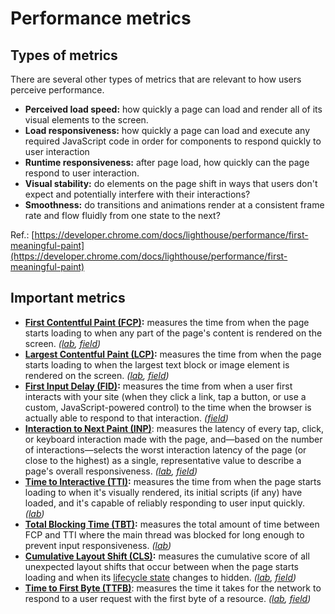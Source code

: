 # Performance metrics

## Types of metrics
There are several other types of metrics that are relevant to how users perceive performance.

* __Perceived load speed:__ how quickly a page can load and render all of its visual elements to the screen.
* __Load responsiveness:__ how quickly a page can load and execute any required JavaScript code in order for components to respond quickly to user interaction
* __Runtime responsiveness:__ after page load, how quickly can the page respond to user interaction.
* __Visual stability:__ do elements on the page shift in ways that users don't expect and potentially interfere with their interactions?
* __Smoothness:__ do transitions and animations render at a consistent frame rate and flow fluidly from one state to the next?

Ref.: [https://developer.chrome.com/docs/lighthouse/performance/first-meaningful-paint](https://developer.chrome.com/docs/lighthouse/performance/first-meaningful-paint)

## Important metrics
*   **[First Contentful Paint (FCP)](https://web.dev/articles/fcp):** measures the time from when the page starts loading to when any part of the page's content is rendered on the screen. _([lab](#in_the_lab), [field](#in_the_field))_
*   **[Largest Contentful Paint (LCP)](https://web.dev/articles/lcp):** measures the time from when the page starts loading to when the largest text block or image element is rendered on the screen. _([lab](#in_the_lab), [field](#in_the_field))_
*   **[First Input Delay (FID)](https://web.dev/articles/fid):** measures the time from when a user first interacts with your site (when they click a link, tap a button, or use a custom, JavaScript-powered control) to the time when the browser is actually able to respond to that interaction. _([field](#in_the_field))_
*   **[Interaction to Next Paint (INP)](https://web.dev/articles/inp)**: measures the latency of every tap, click, or keyboard interaction made with the page, and—based on the number of interactions—selects the worst interaction latency of the page (or close to the highest) as a single, representative value to describe a page's overall responsiveness. _([lab](#in_the_lab), [field](#in_the_field))_
*   **[Time to Interactive (TTI)](https://web.dev/articles/tti):** measures the time from when the page starts loading to when it's visually rendered, its initial scripts (if any) have loaded, and it's capable of reliably responding to user input quickly. _([lab](#in_the_lab))_
*   **[Total Blocking Time (TBT)](https://web.dev/articles/tbt):** measures the total amount of time between FCP and TTI where the main thread was blocked for long enough to prevent input responsiveness. _([lab](#in_the_lab))_
*   **[Cumulative Layout Shift (CLS)](https://web.dev/articles/cls):** measures the cumulative score of all unexpected layout shifts that occur between when the page starts loading and when its [lifecycle state](https://developer.chrome.com/blog/page-lifecycle-api/) changes to hidden. _([lab](#in_the_lab), [field](#in_the_field))_
*   **[Time to First Byte (TTFB)](https://web.dev/articles/ttfb)**: measures the time it takes for the network to respond to a user request with the first byte of a resource. _([lab](#in_the_lab), [field](#in_the_field))_
